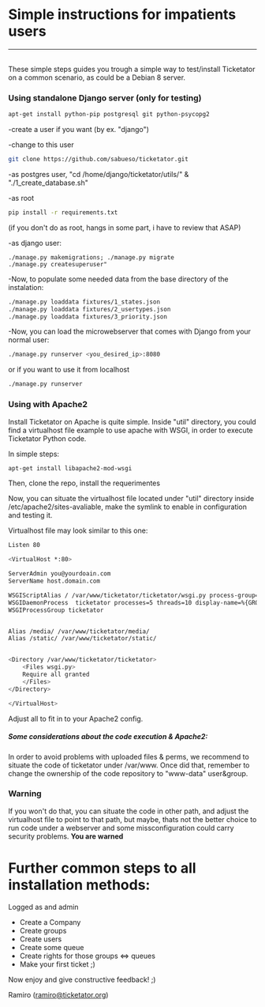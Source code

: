 # Simple instructions for impatients users
---
\
These simple steps guides you trough a simple way to test/install Ticketator on a common scenario, as could be a Debian 8 server.

### Using standalone Django server (only for testing)



```sh
apt-get install python-pip postgresql git python-psycopg2
```
-create a user if you want (by ex. "django")

-change to this user

```sh
git clone https://github.com/sabueso/ticketator.git
```

-as postgres user, "cd /home/django/ticketator/utils/" & "./1_create_database.sh"

-as root

```sh
pip install -r requirements.txt 
``` 

(if you don't do as root, hangs in some part, i have to review that ASAP)

-as django user:
``` 
./manage.py makemigrations; ./manage.py migrate
./manage.py createsuperuser"
``` 

-Now, to populate some needed data from the base directory of the instalation:

```sh
./manage.py loaddata fixtures/1_states.json 
./manage.py loaddata fixtures/2_usertypes.json 
./manage.py loaddata fixtures/3_priority.json 
```

-Now, you can load the microwebserver that comes with Django from your normal user:
```sh
./manage.py runserver <you_desired_ip>:8080
```
or if you want to use it from localhost
```sh
./manage.py runserver
```

###  Using with Apache2

Install Ticketator on Apache is quite simple. Inside "util" directory, you could find a virtualhost file example to use apache with WSGI, in order to execute Ticketator Python code.

In simple steps:

```sh
apt-get install libapache2-mod-wsgi
``` 

Then, clone the repo, install the requerimentes

Now, you can situate the virtualhost file located under "util" directory inside /etc/apache2/sites-avaliable, make the symlink to enable in configuration and testing it.

Virtualhost file may look similar to this one:

```sh
Listen 80

<VirtualHost *:80>

ServerAdmin you@yourdoain.com
ServerName host.domain.com

WSGIScriptAlias / /var/www/ticketator/ticketator/wsgi.py process-group=ticketator
WSGIDaemonProcess  ticketator processes=5 threads=10 display-name=%{GROUP} python-path=/var/www/ticketator
WSGIProcessGroup ticketator


Alias /media/ /var/www/ticketator/media/
Alias /static/ /var/www/ticketator/static/


<Directory /var/www/ticketator/ticketator>
	<Files wsgi.py>
	Require all granted
	</Files>
</Directory>

</VirtualHost>
```

Adjust all to fit in to your Apache2 config.

##### Some considerations about the code execution & Apache2:

In order to avoid problems with uploaded files & perms, we recommend to situate the code of ticketator under /var/www.
Once did that, remember to change the ownership of the code repository to "www-data" user&group.

### Warning
If you won't do that, you can situate the code in other path, and adjust the virtualhost file to point to that path, but maybe, thats not the better choice to run code under a webserver and some missconfiguration could carry security problems. 
**You are warned**


# Further common steps to all installation methods:

Logged as and admin

* Create a Company
* Create groups
* Create users
* Create some queue
* Create rights for those groups <=> queues
* Make your first ticket ;)

Now enjoy and give constructive feedback! ;)

Ramiro (ramiro@ticketator.org)